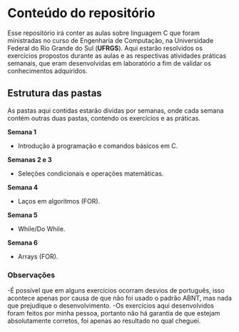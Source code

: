 # Conteúdo do repositório

Esse repositório irá conter as aulas sobre linguagem C que foram ministradas no curso de Engenharia de Computação, na Universidade Federal do Rio Grande do Sul (**UFRGS**).
Aqui estarão resolvidos os exercícios propostos durante as aulas e as respectivas atividades práticas semanais, que eram desenvolvidas em laboratório a fim de validar os conhecimentos adquiridos.

## Estrutura das pastas
As pastas aqui contidas estarão dividas por semanas, onde cada semana contém outras duas pastas, contendo os exercícios e as práticas.

**Semana 1**
  - Introdução à programação e comandos básicos em C.

**Semanas 2 e 3**
  - Seleções condicionais e operações matemáticas.

**Semana 4**
  - Laços em algoritmos (FOR).

**Semana 5**
  - While/Do While.

**Semana 6**
  - Arrays (FOR).


### Observações
-É possível que em alguns exercícios ocorram desvios de português, isso acontece apenas por causa de que não foi usado o padrão ABNT, mas nada que prejudique o desenvolvimento.
-Os exercícios aqui desenvolvidos foram feitos por minha pessoa, portanto não há garantia de que estejam absolutamente corretos, foi apenas ao resultado no qual cheguei.